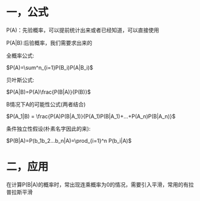 ##
# 一，公式

P(A)：先验概率，可以提前统计出来或者已经知道，可以直接使用

P(A|B):后验概率，我们需要求出来的

全概率公式:

$P(A)=\sum^n_{i=1}P(B_i)P(A|B_i)$

贝叶斯公式:

$P(A|B)=P(A)\frac{P(B|A)}{P(B)}$

B情况下A的可能性公式(两者结合)

$P(A_1|B) = \frac{P(A)P(B|A_1)}{P(A_1)P(B|A_1)+...+P(A_n)P(B|A_n)}$

条件独立性假设(朴素名字因此的来):

$P(B|A)=P(b_1b_2...b_n|A)=\prod_{i=1}^n P(b_i|A)$

# 二，应用

在计算P(B|A)的概率时，常出现连乘概率为0的情况，需要引入平滑，常用的有拉普拉斯平滑

